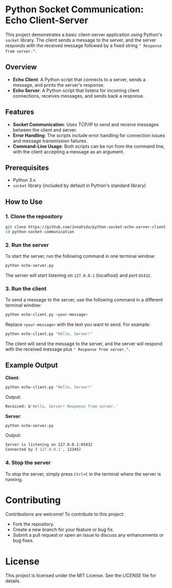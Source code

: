 # Python Socket Communication: Echo Client-Server

This project demonstrates a basic client-server application using Python's `socket` library. The client sends a message to the server, and the server responds with the received message followed by a fixed string `" Response from server."`.

## Overview

- **Echo Client**: A Python script that connects to a server, sends a message, and prints the server's response.
- **Echo Server**: A Python script that listens for incoming client connections, receives messages, and sends back a response.

## Features

- **Socket Communication**: Uses TCP/IP to send and receive messages between the client and server.
- **Error Handling**: The scripts include error handling for connection issues and message transmission failures.
- **Command-Line Usage**: Both scripts can be run from the command line, with the client accepting a message as an argument.

## Prerequisites

- Python 3.x
- `socket` library (included by default in Python's standard library)

## How to Use

### 1. Clone the repository

```bash
git clone https://github.com/Jonahida/python-socket-echo-server-client.git
cd python-socket-communication
```

### 2. Run the server

To start the server, run the following command in one terminal window:

```bash
python echo-server.py
```

The server will start listening on `127.0.0.1` (localhost) and port `65432`.

### 3. Run the client

To send a message to the server, use the following command in a different terminal window:

```bash
python echo-client.py <your-message>
```

Replace `<your-message>` with the text you want to send. For example:

```bash
python echo-client.py "Hello, Server!"
```

The client will send the message to the server, and the server will respond with the received message plus `" Response from server."`.

## Example Output

**Client**:

```bash
python echo-client.py "Hello, Server!"
```

Output:

```bash
Received: b'Hello, Server! Response from server.'
```

**Server**:

```bash
python echo-server.py
```
Output:

```bash
Server is listening on 127.0.0.1:65432
Connected by ('127.0.0.1', 12345)
```

### 4. Stop the server
To stop the server, simply press `Ctrl+C` in the terminal where the server is running.

# Contributing

Contributions are welcome! To contribute to this project:

- Fork the repository.
- Create a new branch for your feature or bug fix.
- Submit a pull request or open an issue to discuss any enhancements or bug fixes.

# License

This project is licensed under the MIT License. See the LICENSE file for details.
